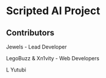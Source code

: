 <h1>Scripted AI Project</h1>


<h2>Contributors</h2>

<p>Jewels - Lead Developer</p>


<p>LegoBuzz & Xn1vity - Web Developers</p>


<p>L Yutubi<p>
